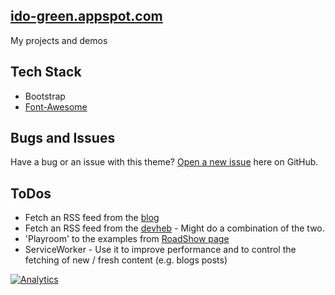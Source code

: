 ## [ido-green.appspot.com](http://Ido-green.appspot.com/)
My projects and demos 

## Tech Stack
* Bootstrap
* [Font-Awesome](http://fortawesome.github.io/Font-Awesome/icons/#web-application)

## Bugs and Issues
Have a bug or an issue with this theme? [Open a new issue](https://github.com/greenido/ido-green.appspot.com/issues) here on GitHub.

## ToDos
  * Fetch an RSS feed from the [blog](https://greenido.wordpress.com)
  * Fetch an RSS feed from the [devheb](https://devheb.com) - Might do a combination of the two.
  * 'Playroom' to the examples from [RoadShow page](ido-green.appspot.com/RoadShow.html)
  * ServiceWorker - Use it to improve performance and to control the fetching of new / fresh content (e.g. blogs posts)


[![Analytics](https://ga-beacon.appspot.com/UA-65622529-1/ido-green.appspot.com/main)](https://github.com/igrigorik/ga-beacon)

